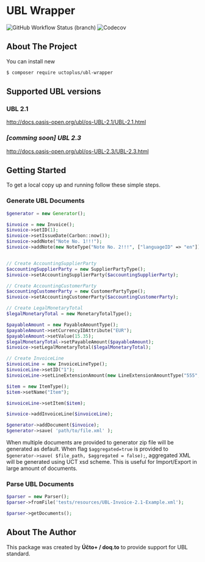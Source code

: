 # UBL Wrapper

![GitHub Workflow Status (branch)](https://img.shields.io/github/workflow/status/uctoplus/ubl-wrapper/PHPUnit/main)
![Codecov](https://img.shields.io/codecov/c/github/uctoplus/ubl-wrapper?token=35cae89f-6885-4687-9eef-64eb219acd13)

## About The Project

You can install new

```bash 
$ composer require uctoplus/ubl-wrapper
```

## Supported UBL versions

### UBL 2.1

http://docs.oasis-open.org/ubl/os-UBL-2.1/UBL-2.1.html

### _[comming soon] UBL 2.3_

http://docs.oasis-open.org/ubl/os-UBL-2.3/UBL-2.3.html

<!-- GETTING STARTED -->

## Getting Started

To get a local copy up and running follow these simple steps.

### Generate UBL Documents

```php
$generator = new Generator();

$invoice = new Invoice();
$invoice->setID(1);
$invoice->setIssueDate(Carbon::now());
$invoice->addNote("Note No. 1!!!");
$invoice->addNote(new NoteType("Note No. 2!!!", ["languageID" => "en"]));


// Create AccountingSupplierParty
$accountingSupplierParty = new SupplierPartyType();
$invoice->setAccountingSupplierParty($accountingSupplierParty);

// Create AccountingCustomerParty
$accountingCustomerParty = new CustomerPartyType();
$invoice->setAccountingCustomerParty($accountingCustomerParty);

// Create LegalMonetaryTotal
$legalMonetaryTotal = new MonetaryTotalType();

$payableAmount = new PayableAmountType();
$payableAmount->setCurrencyIDAttribute("EUR");
$payableAmount->setValue(15.35);
$legalMonetaryTotal->setPayableAmount($payableAmount);
$invoice->setLegalMonetaryTotal($legalMonetaryTotal);

// Create InvoiceLine
$invoiceLine = new InvoiceLineType();
$invoiceLine->setID("1");
$invoiceLine->setLineExtensionAmount(new LineExtensionAmountType("555", ["currencyID" => "EUR"]));

$item = new ItemType();
$item->setName("Item");

$invoiceLine->setItem($item);

$invoice->addInvoiceLine($invoiceLine);

$generator->addDocument($invoice);
$generator->save( 'path/to/file.xml' );
```

When multiple documents are provided to generator zip file will be generated as default. When flag `$aggregated=true` is
provided to `$generator->save( $file_path, $aggregated = false);`, aggregated XML will be generated using UCT xsd
scheme. This is useful for Import/Export in large amount of documents.

### Parse UBL Documents

```php
$parser = new Parser();
$parser->fromFile('tests/resources/UBL-Invoice-2.1-Example.xml');

$parser->getDocuments();
```

## About The Author

This package was created by **Účto+ / doq.to** to provide support for UBL standard.

